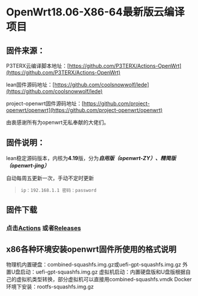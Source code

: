 # OpenWrt18.06-X86-64最新版云编译项目

## 固件来源：

P3TERX云编译脚本地址：[https://github.com/P3TERX/Actions-OpenWrt](https://github.com/P3TERX/Actions-OpenWrt)

lean固件源码地址：[https://github.com/coolsnowwolf/lede](https://github.com/coolsnowwolf/lede)

project-openwrt固件源码地址：[https://github.com/project-openwrt/openwrt](https://github.com/project-openwrt/openwrt)

由衷感谢所有为openwrt无私奉献的大佬们。

## 固件说明：

lean稳定源码版本，内核为**4.19**版，分为***自用版（openwrt-ZY）、精简版（openwrt-jing）***

自动每周五更新一次，手动不定时更新

> `ip：192.168.1.1 密码：password`

## 固件下载
### 点击[Actions](https://github.com/TokimekiMemorial/openwrt/actions) 或者[Releases](https://github.com/TokimekiMemorial/openwrt/releases) 

## x86各种环境安装openwrt固件所使用的格式说明
物理机内置硬盘：combined-squashfs.img.gz或uefi-gpt-squashfs.img.gz
外置U盘启动：uefi-gpt-squashfs.img.gz
虚拟机启动：内置硬盘版和U盘版根据自己的虚拟机类型转换，部分虚拟机可以直接用combined-squashfs.vmdk
Docker环境下安装：rootfs-squashfs.img.gz




